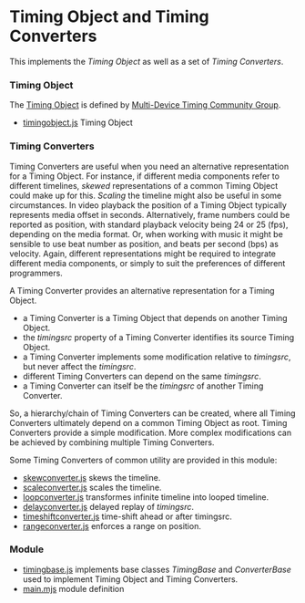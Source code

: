
# Timing Object and Timing Converters

This implements the *Timing Object* as well as a set of *Timing Converters*. 


### Timing Object

The [Timing Object](https://github.com/webtiming/timingobject) is defined by [Multi-Device Timing Community Group](https://www.w3.org/community/webtiming/).

- [timingobject.js](timingobject.js) Timing Object


### Timing Converters

Timing Converters are useful when you need an alternative representation for a Timing Object. For instance, 
if different media components refer to different timelines, *skewed* representations of a common Timing Object could make up for this.
*Scaling* the timeline might also be useful in some circumstances. In video playback the position of a Timing Object typically represents media offset in seconds. 
Alternatively, frame numbers could be reported as position, with standard playback velocity being 24 or 25 (fps), depending on the media format.
Or, when working with music it might be sensible to use beat number as position, and beats per second (bps) as velocity. 
Again, different representations might be required to integrate different media components, or simply to suit the preferences of different programmers.

A Timing Converter provides an alternative representation for a Timing Object. 

- a Timing Converter is a Timing Object that depends on another Timing Object. 
- the *timingsrc* property of a Timing Converter identifies its source Timing Object.  
- a Timing Converter implements some modification relative to *timingsrc*, but never affect the *timingsrc*.
- different Timing Converters can depend on the same *timingsrc*.
- a Timing Converter can itself be the *timingsrc* of another Timing Converter.

So, a hierarchy/chain of Timing Converters can be created, where all Timing Converters ultimately depend on a common Timing Object as root.
Timing Converters provide a simple modification. More complex modifications can be achieved by combining multiple Timing Converters. 

Some Timing Converters of common utility are provided in this module:

- [skewconverter.js](skewconverter.js) skews the timeline.
- [scaleconverter.js](scaleconverter.js) scales the timeline.
- [loopconverter.js](loopconverter.js) transformes infinite timeline into looped timeline.
- [delayconverter.js](delayconverter.js) delayed replay of *timingsrc*.
- [timeshiftconverter.js](timeshiftconverter.js) time-shift ahead or after timingsrc.
- [rangeconverter.js](rangeconverter.js) enforces a range on position.


### Module

- [timingbase.js](timingbase.js) implements base classes *TimingBase* and *ConverterBase* used to implement Timing Object and Timing Converters.
- [main.mjs](main.js) module definition